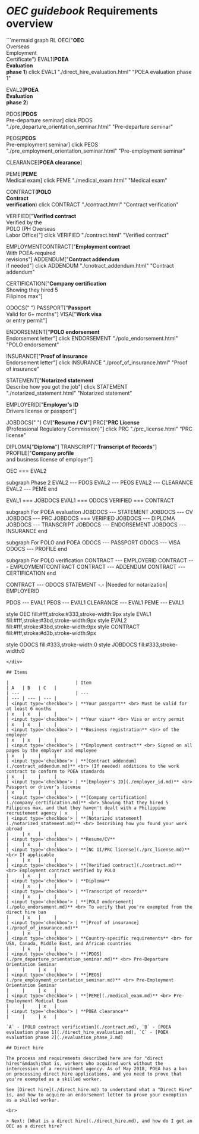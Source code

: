 # _OEC guidebook_ Requirements overview

<div class='wide-figure'>
```mermaid
graph RL
OEC("<b>OEC</b><br>Overseas<br>Employment<br>Certificate")
EVAL1(<b>POEA<br>Evaluation<br>phase 1</b>)
click EVAL1 "./direct_hire_evaluation.html" "POEA evaluation phase 1"

EVAL2(<b>POEA<br>Evaluation<br>phase 2</b>)

PDOS[<b>PDOS</b><br>Pre-departure seminar]
click PDOS "./pre_departure_orientation_seminar.html" "Pre-departure seminar"

PEOS[<b>PEOS</b><br>Pre-employment seminar]
click PEOS "./pre_employment_orientation_seminar.html" "Pre-employment seminar"

CLEARANCE[<b>POEA clearance</b>]

PEME[<b>PEME</b><br>Medical exam]
click PEME "./medical_exam.html" "Medical exam"

CONTRACT(<b>POLO<br>Contract<br>verification</b>)
click CONTRACT "./contract.html" "Contract verification"

VERIFIED["<b>Verified contract</b><br>Verified by the<br>POLO (PH Overseas<br>Labor Office)"]
click VERIFIED "./contract.html" "Verified contract"

EMPLOYMENTCONTRACT["<b>Employment contract</b><br>With POEA-required<br>revisions"]
ADDENDUM["<b>Contract addendum</b><br>if needed"]
click ADDENDUM "./cnotract_addendum.html" "Contract addendum"

CERTIFICATION["<b>Company certification</b><br>Showing they hired 5<br>Filipinos max"]

ODOCS(" ")
PASSPORT["<b>Passport</b><br>Valid for 6+ months"]
VISA["<b>Work visa</b><br>or entry permit"]

ENDORSEMENT["<b>POLO endorsement</b><br>Endorsement letter"]
click ENDORSEMENT "./polo_endorsement.html" "POLO endorsement"

INSURANCE["<b>Proof of insurance</b><br>Endorsement letter"]
click INSURANCE "./proof_of_insurance.html" "Proof of insurance"

STATEMENT["<b>Notarized statement</b><br>Describe how you got the job"]
click STATEMENT "./notarized_statement.html" "Notarized statement"

EMPLOYERID["<b>Employer's ID</b><br>Drivers license or passport"]

JOBDOCS(" ")
CV["<b>Resume / CV</b>"]
PRC["<b>PRC License</b><br>(Professional Regulatory Commission)"]
click PRC "./prc_license.html" "PRC license"

DIPLOMA["<b>Diploma</b>"]
TRANSCRIPT["<b>Transcript of Records</b>"]
PROFILE["<b>Company profile</b><br>and business license of employer"]

OEC === EVAL2

subgraph Phase 2
EVAL2 --- PDOS
EVAL2 --- PEOS
EVAL2 --- CLEARANCE
EVAL2 --- PEME
end

EVAL1 === JOBDOCS
EVAL1 === ODOCS
VERIFIED === CONTRACT

subgraph For POEA evaluation
JOBDOCS --- STATEMENT
JOBDOCS --- CV
JOBDOCS --- PRC
JOBDOCS === VERIFIED
JOBDOCS --- DIPLOMA
JOBDOCS --- TRANSCRIPT
JOBDOCS --- ENDORSEMENT
JOBDOCS --- INSURANCE
end

subgraph For POLO and POEA
ODOCS --- PASSPORT
ODOCS --- VISA
ODOCS --- PROFILE
end

subgraph For POLO verification
CONTRACT --- EMPLOYERID
CONTRACT --- EMPLOYMENTCONTRACT
CONTRACT --- ADDENDUM
CONTRACT --- CERTIFICATION
end

CONTRACT --- ODOCS
STATEMENT -.- |Needed for notarization| EMPLOYERID

PDOS --- EVAL1
PEOS --- EVAL1
CLEARANCE --- EVAL1
PEME --- EVAL1

style OEC fill:#fff,stroke:#333,stroke-width:9px
style EVAL1 fill:#fff,stroke:#3bd,stroke-width:9px
style EVAL2 fill:#fff,stroke:#3bd,stroke-width:9px
style CONTRACT fill:#fff,stroke:#d3b,stroke-width:9px

style ODOCS fill:#333,stroke-width:0
style JOBDOCS fill:#333,stroke-width:0

```
</div>

## Items

|                         | Item                                                                                                                                                                    | A   | B   | C   |
| ---                     | ---                                                                                                                                                                     | --- | --- | --- |
| <input type='checkbox'> | **Your passport** <br> Must be valid for at least 6 months                                                                                                              | x   | x   |     |
| <input type='checkbox'> | **Your visa** <br> Visa or entry permit                                                                                                                                 | x   | x   |     |
| <input type='checkbox'> | **Business registration** <br> of the employer                                                                                                                          | x   | x   |     |
| <input type='checkbox'> | **Employment contract** <br> Signed on all pages by the employer and employee                                                                                           | x   |     |     |
| <input type='checkbox'> | **[Contract addendum](./contract_addendum.md)** <br> (If needed) additions to the work contract to conform to POEA standards                                            | x   |     |     |
| <input type='checkbox'> | **[Employer's ID](./employer_id.md)** <br> Passport or driver's license                                                                                                 | x   |     |     |
| <input type='checkbox'> | **[Company certification](./company_certification.md)** <br> Showing that they hired 5 Filipinos max, and that they haven't dealt with a Philippine recruitement agency | x   |     |     |
| <input type='checkbox'> | **[Notarized statement](./notarized_statement.md)** <br> Describing how you found your work abroad                                                                      |     | x   |     |
| <input type='checkbox'> | **Resume/CV**                                                                                                                                                           |     | x   |     |
| <input type='checkbox'> | **[NC II/PRC license](./prc_license.md)** <br> If applicable                                                                                                            |     | x   |     |
| <input type='checkbox'> | **[Verified contract](./contract.md)** <br> Employment contract verified by POLO                                                                                        |     | x   |     |
| <input type='checkbox'> | **Diploma**                                                                                                                                                             |     | x   |     |
| <input type='checkbox'> | **Transcript of records**                                                                                                                                               |     | x   |     |
| <input type='checkbox'> | **[POLO endorsement](./polo_endorsement.md)** <br> To verify that you're exempted from the direct hire ban                                                              |     | x   |     |
| <input type='checkbox'> | **[Proof of insurance](./proof_of_insurance.md)**                                                                                                                       |     | x   |     |
| <input type='checkbox'> | **Country-specific requirements** <br> for USA, Canada, Middle East, and African countries                                                                              |     | x   |     |
| <input type='checkbox'> | **[PDOS](./pre_departure_orientation_seminar.md)** <br> Pre-Departure Orientation Seminar                                                                               |     |     | x   |
| <input type='checkbox'> | **[PEOS](./pre_employment_orientation_seminar.md)** <br> Pre-Employment Orientation Seminar                                                                             |     |     | x   |
| <input type='checkbox'> | **[PEME](./medical_exam.md)** <br> Pre-Employment Medical Exam                                                                                                          |     |     | x   |
| <input type='checkbox'> | **POEA clearance**                                                                                                                                                      |     |     | x   |

`A` - [POLO contract verification](./contract.md), `B` - [POEA evaluation phase 1](./direct_hire_evaluatian.md), `C` - [POEA evaluation phase 2](./evaluation_phase_2.md)

## Direct hire

The process and requirements described here are for "direct hires"&mdash;that is, workers who acquired work without the intercession of a recruitment agency. As of May 2018, POEA has a ban on processing direct hire applications, and you need to prove that you're exempted as a skilled worker.

See [Direct hire](./direct_hire.md) to understand what a "Direct Hire" is, and how to acquire an endorsement letter to prove your exemption as a skilled worker.

<br>

> Next: [What is a direct hire](./direct_hire.md), and how do I get an OEC as a direct hire?
```
